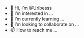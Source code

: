 - 👋 Hi, I’m @Uribesss
- 👀 I’m interested in ...
- 🌱 I’m currently learning ...
- 💞️ I’m looking to collaborate on ...
- 📫 How to reach me ...

<!---
Uribesss/Uribesss is a ✨ special ✨ repository because its `README.md` (this file) appears on your GitHub profile.
You can click the Preview link to take a look at your changes.
--->
